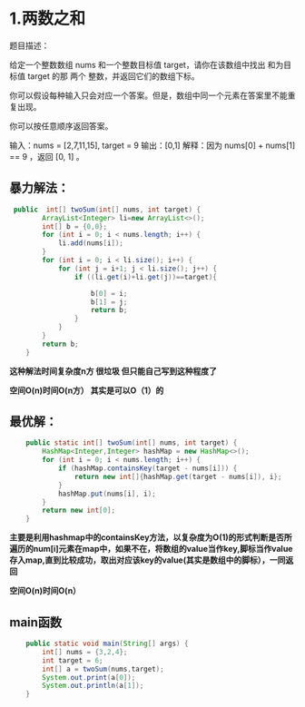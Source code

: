 # 1.两数之和

题目描述：

给定一个整数数组 nums 和一个整数目标值 target，请你在该数组中找出 和为目标值 target  的那 两个 整数，并返回它们的数组下标。

你可以假设每种输入只会对应一个答案。但是，数组中同一个元素在答案里不能重复出现。

你可以按任意顺序返回答案。

输入：nums = [2,7,11,15], target = 9
输出：[0,1]
解释：因为 nums[0] + nums[1] == 9 ，返回 [0, 1] 。

## 暴力解法：

```java
 public  int[] twoSum(int[] nums, int target) {
        ArrayList<Integer> li=new ArrayList<>();
        int[] b = {0,0};
        for (int i = 0; i < nums.length; i++) {
            li.add(nums[i]);
        }
        for (int i = 0; i < li.size(); i++) {
            for (int j = i+1; j < li.size(); j++) {
                if ((li.get(i)+li.get(j))==target){

                    b[0] = i;
                    b[1] = j;
                    return b;
                }
            }
        }
        return b;
    }
```

**这种解法时间复杂度n方  很垃圾  但只能自己写到这种程度了**

**空间O(n)时间O(n方） 其实是可以O（1）的** 

## 最优解：

```java
    public static int[] twoSum(int[] nums, int target) {
        HashMap<Integer,Integer> hashMap = new HashMap<>();
        for (int i = 0; i < nums.length; i++) {
            if (hashMap.containsKey(target - nums[i])) {
                return new int[]{hashMap.get(target - nums[i]), i};
            }
            hashMap.put(nums[i], i);
        }
        return new int[0];
    }
```

**主要是利用hashmap中的containsKey方法，以复杂度为O(1)的形式判断是否所遍历的num[i]元素在map中，如果不在，将数组的value当作key,脚标当作value存入map,直到比较成功，取出对应该key的value(其实是数组中的脚标），一同返回**

**空间O(n)时间O(n）**



## main函数

```java
    public static void main(String[] args) {
        int[] nums = {3,2,4};
        int target = 6;
        int[] a = twoSum(nums,target);
        System.out.print(a[0]);
        System.out.println(a[1]);
    }
```

